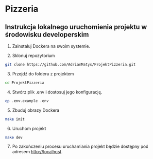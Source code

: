 # Pizzeria

## Instrukcja lokalnego uruchomienia projektu w środowisku developerskim

1. Zainstaluj Dockera na swoim systemie.

2. Sklonuj repozytorium 
```bash
git clone https://github.com/AdrianMatys/ProjektPizzeria.git
```

3. Przejdź do folderu z projektem
```bash
cd ProjektPizzeria
```

4. Stwórz plik .env i dostosuj jego konfigurację.
```bash
cp .env.example .env
```

5. Zbuduj obrazy Dockera
```bash
make init
```

6. Uruchom projekt
```bash
make dev
```

7. Po zakończeniu procesu uruchamiania projekt będzie dostępny pod adresem [http://localhost](http://localhost).
